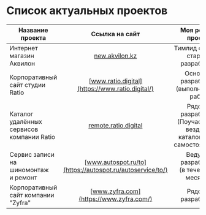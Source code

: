 # Список актуальных проектов


| Название проекта  | Ссылка на сайт | Моя роль на проекте | Подробная информация |
| ----------------------------------------- |:---------------------------------------------------------:| :-----------------------------------------------------------------------------:| ---------------------:|
| Интернет магазин Аквилон                  | [new.akvilon.kz](https://new.akvilon.kz/)                 | Тимлид фронта и старший разработчик                                           | [Подробнее](akvilon)  |
| Корпоративный сайт студии Ratio           | [www.ratio.digital](https://www.ratio.digital/)           | Основной разработчик <br> (выполнил 90% работ)                                 | [Подробнее](ratio)    |
| Каталог удалённых сервисов компании Ratio | [remote.ratio.digital](https://remote.ratio.digital/)     | Рядовой разработчик <br> (Поучаствовал везде, но каталог делал самостоятельно) | [Подробнее](remote)   |
| Сервис записи на шиномонтаж <br> и ремонт | [www.autospot.ru/to](https://autospot.ru/autoservice/to/) | Ведуший разработчик <br> (в течении 4х месяцев)                                | [Подробнее](autospot) |
| Корпоративный сайт компании "Zyfra"       | [www.zyfra.com](https://www.zyfra.com/)                   | Рядовой разработчик                                                            | [Подробнее](zyfra)    |
